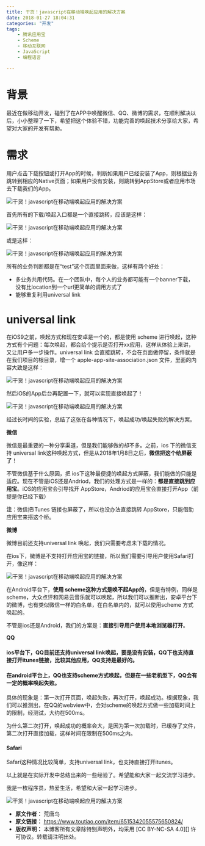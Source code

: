 ```yaml
---
title: 干货！javascript在移动端唤起应用的解决方案
date: 2018-01-27 18:04:31
categories: "开发"
tags:
	- 腾讯应用宝
	- Scheme
	- 移动互联网
	- JavaScript
	- 编程语言

---
```


# **背景** #

最近在做移动开发，碰到了在APP中唤醒微信、QQ、微博的需求，在顺利解决以后，小小整理了一下，希望把这个体验不错，功能完善的唤起技术分享给大家，希望对大家的开发有帮助。

# 需求 #

用户点击下载按钮或打开App的时候，判断如果用户已经安装了App，则根据业务跳转到相应的Native页面；如果用户没有安装，则跳转到AppStore或者应用市场去下载我们的App。

![干货！javascript在移动端唤起应用的解决方案][javascript]

首先所有的下载/唤起入口都是一个直接跳转，应该是这样：

![干货！javascript在移动端唤起应用的解决方案][javascript 1]

或是这样：

![干货！javascript在移动端唤起应用的解决方案][javascript 2]

所有的业务判断都是在“test”这个页面里面来做，这样有两个好处：

 *  多业务共用代码。在一个团队中，每个人的业务都可能有一个banner下载，没有比location到一个url更简单的调用方式了
 *  能够重复利用universal link

# universal link #

在iOS9之前，唤起方式和现在安卓是一个的，都是使用 scheme 进行唤起，这种方式有个问题：每次唤起，都会给个提示是否打开xx应用，这样从体验上来讲，又让用户多一步操作。universal link 会直接跳转，不会在页面做停留，条件就是在我们项目的根目录，增一个 apple-app-site-association.json 文件，里面的内容大致是这样：

![干货！javascript在移动端唤起应用的解决方案][javascript 3]

然后iOS的App后台再配置一下，就可以实现直接唤起了！

![干货！javascript在移动端唤起应用的解决方案][javascript 4]

经过长时间的实验，总结了这张在各种情况下，唤起成功/唤起失败的解决方案。

**微信**

微信是最重要的一种分享渠道，但是我们能够做的却不多。之前，ios 下的微信支持 universal link这种唤起方式，但是从2018年1月8日之后，**微信把这个给屏蔽了**！

不管微信基于什么原因，把 ios下这种最便捷的唤起方式屏蔽，我们能做的只能是适应。现在不管是iOS还是Andriod，我们的处理方式是一样的：**都是直接跳到应用宝**。iOS的应用宝会引导找开 AppStore，Andriod的应用宝会直接打开App（前提是你已经下载）

**注**：微信把iTunes 链接也屏蔽了，所以也没办法直接跳转 AppStore，只能借助应用宝来搭这个桥。

**微博**

微博目前还支持universal link 唤起，我们只需要考虑未下载的情况。

在ios下，微博是不支持打开应用宝的链接，所以我们需要引导用户使用Safari打开，像这样：

![干货！javascript在移动端唤起应用的解决方案][javascript 5]

在Android平台下，**使用 scheme这种方式是唤不起App的**，但是有特例，同样是scheme，大众点评和网易云音乐就可以唤起，所以我们可以推断出，安卓平台下的微博，也有类似微信一样的白名单，在白名单内的，就可以使用scheme
方式唤起的。

不管是ios还是Android，我们的方案是：**直接引导用户使用本地浏览器打开**。

**QQ**

#### ios平台下，QQ目前还支持universal link唤起，要是没有安装，QQ下也支持直接打开itunes链接，比较其他应用，QQ支持是最好的。 ####

#### 在android平台上，QQ也支持scheme方式唤起，但是**在一些老机型下，QQ会有一定的概率唤起失败。** ####

具体的现象是：第一次打开页面，唤起失败，再次打开，唤起成功。根据现象，我们可以推测出，在QQ的webview中，会对scheme的唤起方式做一些加载时间上的限制，经测试，大约在500ms。

为什么第二次打开，唤起成功的概率会大，是因为第一次加载时，已缓存了文件，第二次打开直接加载，这样时间在限制在500ms之内。

#### **Safari** ####

Safari这种情况比较简单，支持universal link，也支持直接打开itunes。

以上就是在实际开发中总结出来的一些经验了。希望能和大家一起交流学习进步。

我是一枚程序员，热爱生活，希望和大家一起学习进步。

![干货！javascript在移动端唤起应用的解决方案][javascript 6]


[javascript]: /pro/os/crawler/JN6F-BUVM-JF2I.jpg
[javascript 1]: /pro/os/crawler/QQUU-6NJI-VEFI.jpg
[javascript 2]: /pro/os/crawler/VA6V-AMII-3263.jpg
[javascript 3]: /pro/os/crawler/IUQB-BNBA-MFQU.jpg
[javascript 4]: /pro/os/crawler/AQFM-V3EN-JVZF.jpg
[javascript 5]: /pro/os/crawler/JEFJ-NJEU-R3MB.jpg
[javascript 6]: /pro/os/crawler/ENZA-U26J-VIIY.jpg
 *  **原文作者：** 荒唐鸟
 *  **原文链接：** https://www.toutiao.com/item/6515342055575650824/
 *  **版权声明：** 本博客所有文章除特别声明外，均采用 [CC BY-NC-SA 4.0][] 许可协议。转载请注明出处。